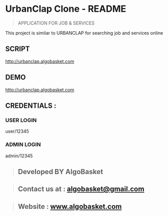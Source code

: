 # UrbanClap Clone - README
> APPLICATION FOR JOB & SERVICES

This project is similar to URBANCLAP for searching job and services online

## SCRIPT 
 http://urbanclap.algobasket.com

## DEMO   
 http://urbanclap.algobasket.com

## CREDENTIALS : 

 ### USER LOGIN
 
 user/12345
 
 ### ADMIN LOGIN
 
 admin/12345
 
 > ## Developed BY AlgoBasket
 
> ## Contact us at : algobasket@gmail.com
 
> ## Website : www.algobasket.com
 
